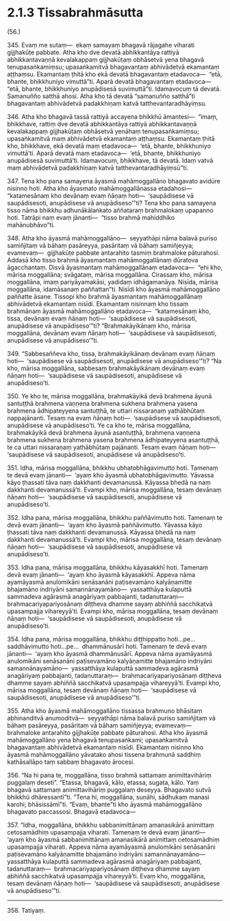 # 2.1.3 Tissabrahmāsutta

(56.)

345\. Evaṃ me sutaṃ—  ekaṃ samayaṃ bhagavā rājagahe viharati gijjhakūṭe pabbate. Atha kho dve devatā abhikkantāya rattiyā abhikkantavaṇṇā kevalakappaṃ gijjhakūṭaṃ obhāsetvā yena bhagavā tenupasaṅkamiṃsu; upasaṅkamitvā bhagavantaṃ abhivādetvā ekamantaṃ aṭṭhaṃsu. Ekamantaṃ ṭhitā kho ekā devatā bhagavantaṃ etadavoca—  “etā, bhante, bhikkhuniyo vimuttā”ti. Aparā devatā bhagavantaṃ etadavoca—  “etā, bhante, bhikkhuniyo anupādisesā suvimuttā”ti. Idamavocuṃ tā devatā. Samanuñño satthā ahosi. Atha kho tā devatā “samanuñño satthā”ti bhagavantaṃ abhivādetvā padakkhiṇaṃ katvā tatthevantaradhāyiṃsu.

346\. Atha kho bhagavā tassā rattiyā accayena bhikkhū āmantesi—  “imaṃ, bhikkhave, rattiṃ dve devatā abhikkantāya rattiyā abhikkantavaṇṇā kevalakappaṃ gijjhakūṭaṃ obhāsetvā yenāhaṃ tenupasaṅkamiṃsu; upasaṅkamitvā maṃ abhivādetvā ekamantaṃ aṭṭhaṃsu. Ekamantaṃ ṭhitā kho, bhikkhave, ekā devatā maṃ etadavoca—  ‘etā, bhante, bhikkhuniyo vimuttā’ti. Aparā devatā maṃ etadavoca—  ‘etā, bhante, bhikkhuniyo anupādisesā suvimuttā’ti. Idamavocuṃ, bhikkhave, tā devatā. Idaṃ vatvā maṃ abhivādetvā padakkhiṇaṃ katvā tatthevantaradhāyiṃsū”ti.

347\. Tena kho pana samayena āyasmā mahāmoggallāno bhagavato avidūre nisinno hoti. Atha kho āyasmato mahāmoggallānassa etadahosi—  “katamesānaṃ kho devānaṃ evaṃ ñāṇaṃ hoti—  ‘saupādisese vā saupādisesoti, anupādisese vā anupādiseso’”ti? Tena kho pana samayena tisso nāma bhikkhu adhunākālaṅkato aññataraṃ brahmalokaṃ upapanno hoti. Tatrāpi naṃ evaṃ jānanti—  “tisso brahmā mahiddhiko mahānubhāvo”ti.

348\. Atha kho āyasmā mahāmoggallāno—  seyyathāpi nāma balavā puriso samiñjitaṃ vā bāhaṃ pasāreyya, pasāritaṃ vā bāhaṃ samiñjeyya; evamevaṃ—  gijjhakūṭe pabbate antarahito tasmiṃ brahmaloke pāturahosi. Addasā kho tisso brahmā āyasmantaṃ mahāmoggallānaṃ dūratova āgacchantaṃ. Disvā āyasmantaṃ mahāmoggallānaṃ etadavoca—  “ehi kho, mārisa moggallāna; svāgataṃ, mārisa moggallāna. Cirassaṃ kho, mārisa moggallāna, imaṃ pariyāyamakāsi, yadidaṃ idhāgamanāya. Nisīda, mārisa moggallāna, idamāsanaṃ paññattan”ti. Nisīdi kho āyasmā mahāmoggallāno paññatte āsane. Tissopi kho brahmā āyasmantaṃ mahāmoggallānaṃ abhivādetvā ekamantaṃ nisīdi. Ekamantaṃ nisinnaṃ kho tissaṃ brahmānaṃ āyasmā mahāmoggallāno etadavoca—  “katamesānaṃ kho, tissa, devānaṃ evaṃ ñāṇaṃ hoti—  ‘saupādisese vā saupādisesoti, anupādisese vā anupādiseso’”ti? “Brahmakāyikānaṃ kho, mārisa moggallāna, devānaṃ evaṃ ñāṇaṃ hoti—  ‘saupādisese vā saupādisesoti, anupādisese vā anupādiseso’”ti.

349\. “Sabbesaññeva kho, tissa, brahmakāyikānaṃ devānaṃ evaṃ ñāṇaṃ hoti—  ‘saupādisese vā saupādisesoti, anupādisese vā anupādiseso’”ti? “Na kho, mārisa moggallāna, sabbesaṃ brahmakāyikānaṃ devānaṃ evaṃ ñāṇaṃ hoti—  ‘saupādisese vā saupādisesoti, anupādisese vā anupādiseso’ti.

350\. Ye kho te, mārisa moggallāna, brahmakāyikā devā brahmena āyunā santuṭṭhā brahmena vaṇṇena brahmena sukhena brahmena yasena brahmena ādhipateyyena santuṭṭhā, te uttari nissaraṇaṃ yathābhūtaṃ nappajānanti. Tesaṃ na evaṃ ñāṇaṃ hoti—  ‘saupādisese vā saupādisesoti, anupādisese vā anupādiseso’ti. Ye ca kho te, mārisa moggallāna, brahmakāyikā devā brahmena āyunā asantuṭṭhā, brahmena vaṇṇena brahmena sukhena brahmena yasena brahmena ādhipateyyena asantuṭṭhā, te ca uttari nissaraṇaṃ yathābhūtaṃ pajānanti. Tesaṃ evaṃ ñāṇaṃ hoti—  ‘saupādisese vā saupādisesoti, anupādisese vā anupādiseso’ti.

351\. Idha, mārisa moggallāna, bhikkhu ubhatobhāgavimutto hoti. Tamenaṃ te devā evaṃ jānanti—  ‘ayaṃ kho āyasmā ubhatobhāgavimutto. Yāvassa kāyo ṭhassati tāva naṃ dakkhanti devamanussā. Kāyassa bhedā na naṃ dakkhanti devamanussā’ti. Evampi kho, mārisa moggallāna, tesaṃ devānaṃ ñāṇaṃ hoti—  ‘saupādisese vā saupādisesoti, anupādisese vā anupādiseso’ti.

352\. Idha pana, mārisa moggallāna, bhikkhu paññāvimutto hoti. Tamenaṃ te devā evaṃ jānanti—  ‘ayaṃ kho āyasmā paññāvimutto. Yāvassa kāyo ṭhassati tāva naṃ dakkhanti devamanussā. Kāyassa bhedā na naṃ dakkhanti devamanussā’ti. Evampi kho, mārisa moggallāna, tesaṃ devānaṃ ñāṇaṃ hoti—  ‘saupādisese vā saupādisesoti, anupādisese vā anupādiseso’ti.

353\. Idha pana, mārisa moggallāna, bhikkhu kāyasakkhī hoti. Tamenaṃ devā evaṃ jānanti—  ‘ayaṃ kho āyasmā kāyasakkhī. Appeva nāma ayamāyasmā anulomikāni senāsanāni paṭisevamāno kalyāṇamitte bhajamāno indriyāni samannānayamāno—  yassatthāya kulaputtā sammadeva agārasmā anagāriyaṃ pabbajanti, tadanuttaraṃ—  brahmacariyapariyosānaṃ diṭṭheva dhamme sayaṃ abhiññā sacchikatvā upasampajja vihareyyā’ti. Evampi kho, mārisa moggallāna, tesaṃ devānaṃ ñāṇaṃ hoti—  ‘saupādisese vā saupādisesoti, anupādisese vā anupādiseso’ti.

354\. Idha pana, mārisa moggallāna, bhikkhu diṭṭhippatto hoti…pe…  saddhāvimutto hoti…pe…  dhammānusārī hoti. Tamenaṃ te devā evaṃ jānanti—  ‘ayaṃ kho āyasmā dhammānusārī. Appeva nāma ayamāyasmā anulomikāni senāsanāni paṭisevamāno kalyāṇamitte bhajamāno indriyāni samannānayamāno—  yassatthāya kulaputtā sammadeva agārasmā anagāriyaṃ pabbajanti, tadanuttaraṃ—  brahmacariyapariyosānaṃ diṭṭheva dhamme sayaṃ abhiññā sacchikatvā upasampajja vihareyyā’ti. Evampi kho, mārisa moggallāna, tesaṃ devānaṃ ñāṇaṃ hoti—  ‘saupādisese vā saupādisesoti, anupādisese vā anupādiseso’”ti.

355\. Atha kho āyasmā mahāmoggallāno tissassa brahmuno bhāsitaṃ abhinanditvā anumoditvā—  seyyathāpi nāma balavā puriso samiñjitaṃ vā bāhaṃ pasāreyya, pasāritaṃ vā bāhaṃ samiñjeyya; evamevaṃ—  brahmaloke antarahito gijjhakūṭe pabbate pāturahosi. Atha kho āyasmā mahāmoggallāno yena bhagavā tenupasaṅkami; upasaṅkamitvā bhagavantaṃ abhivādetvā ekamantaṃ nisīdi. Ekamantaṃ nisinno kho āyasmā mahāmoggallāno yāvatako ahosi tissena brahmunā saddhiṃ kathāsallāpo taṃ sabbaṃ bhagavato ārocesi.

356\. “Na hi pana te, moggallāna, tisso brahmā sattamaṃ animittavihāriṃ puggalaṃ deseti”. “Etassa, bhagavā, kālo, etassa, sugata, kālo. Yaṃ bhagavā sattamaṃ animittavihāriṃ puggalaṃ deseyya. Bhagavato sutvā bhikkhū dhāressantī”ti. “Tena hi, moggallāna, suṇāhi, sādhukaṃ manasi karohi; bhāsissāmī”ti. “Evaṃ, bhante”ti kho āyasmā mahāmoggallāno bhagavato paccassosi. Bhagavā etadavoca—

357\. “Idha, moggallāna, bhikkhu sabbanimittānaṃ amanasikārā animittaṃ cetosamādhiṃ upasampajja viharati. Tamenaṃ te devā evaṃ jānanti—  ‘ayaṃ kho āyasmā sabbanimittānaṃ amanasikārā animittaṃ cetosamādhiṃ upasampajja viharati. Appeva nāma ayamāyasmā anulomikāni senāsanāni paṭisevamāno kalyāṇamitte bhajamāno indriyāni samannānayamāno—  yassatthāya kulaputtā sammadeva agārasmā anagāriyaṃ pabbajanti, tadanuttaraṃ—  brahmacariyapariyosānaṃ diṭṭheva dhamme sayaṃ abhiññā sacchikatvā upasampajja vihareyyā’ti. Evaṃ kho, moggallāna, tesaṃ devānaṃ ñāṇaṃ hoti—  ‘saupādisese vā saupādisesoti, anupādisese vā anupādiseso’”ti.

---

358\. Tatiyaṃ.
